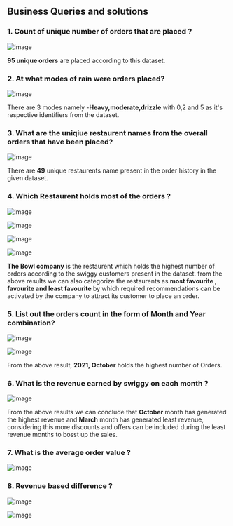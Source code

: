 ## Business Queries and solutions
### 1. Count of unique number of orders that are placed ?

   ![image](https://github.com/deva-246/DataAnalysis-on-Realtime-Swiggydata-using-SQL/assets/75877347/9bfec0ac-9970-4719-8314-166057b0e2b6)
   
   **95 unique orders** are placed according to this dataset.

   
   

### 2. At what modes of rain were orders placed?

   ![image](https://github.com/deva-246/DataAnalysis-on-Realtime-Swiggydata-using-SQL/assets/75877347/0192b30f-7201-4c39-ba72-2484f4c87ec8)

   There are 3 modes namely -**Heavy,moderate,drizzle** with 0,2 and 5 as it's respective identifiers from the dataset.

   
   

### 3.  What are the uniqiue restaurent names from the overall orders that have been placed?

   ![image](https://github.com/deva-246/DataAnalysis-on-Realtime-Swiggydata-using-SQL/assets/75877347/f290ab7c-7a34-48b9-9345-321b54263034)

   There are **49** unique restaurents name present in the order history in the given dataset.

   
   

### 4.  Which Restaurent holds most of the orders ?

![image](https://github.com/deva-246/DataAnalysis-on-Realtime-Swiggydata-using-SQL/assets/75877347/68b8cc0d-8b06-4f95-a608-2d278e46eb83)
    
![image](https://github.com/deva-246/DataAnalysis-on-Realtime-Swiggydata-using-SQL/assets/75877347/e4b61785-5daf-4261-a905-cd880b58fdc0)

![image](https://github.com/deva-246/DataAnalysis-on-Realtime-Swiggydata-using-SQL/assets/75877347/377aba1b-8f0a-43b6-8dd6-61ceb4b9dfd1)
    
![image](https://github.com/deva-246/DataAnalysis-on-Realtime-Swiggydata-using-SQL/assets/75877347/5e8a17f7-f73e-4437-bfcb-68f3379d41bc)
    

**The Bowl company** is the restaurent which holds the highest number of orders according to the swiggy customers present in the dataset. from the above results we can also categorize the restaurents as **most favourite , favourite and least favourite** by which required recommendations can be activated by the company to attract its customer to place an order. 

### 5. List out the orders count in the form of Month and Year combination?

![image](https://github.com/deva-246/DataAnalysis-on-Realtime-Swiggydata-using-SQL/assets/75877347/07a340db-af98-4a2b-b1ed-370f302695cc)

![image](https://github.com/deva-246/DataAnalysis-on-Realtime-Swiggydata-using-SQL/assets/75877347/3ae3ecd2-5df7-40d0-8e0a-53bfd2b67cb0)

From the above result, **2021, October** holds the highest number of Orders.

### 6. What is the revenue earned by swiggy on each month ?

![image](https://github.com/deva-246/DataAnalysis-on-Realtime-Swiggydata-using-SQL/assets/75877347/7d15f49e-9eca-4312-a6d1-a182a6ee8205)

From the above results we can conclude that **October** month has generated the highest revenue and **March** month has generated least revenue, considering this more discounts and offers can be included during the least revenue months to bosst up the sales.

### 7. What is the average order value ?

![image](https://github.com/deva-246/DataAnalysis-on-Realtime-Swiggydata-using-SQL/assets/75877347/e61fa810-dd50-4af1-b213-cd38ccaf4194)

### 8. Revenue based difference ?

![image](https://github.com/deva-246/DataAnalysis-on-Realtime-Swiggydata-using-SQL/assets/75877347/b88832df-f7b2-4b7c-aecf-0bb03b1c4b97)

![image](https://github.com/deva-246/DataAnalysis-on-Realtime-Swiggydata-using-SQL/assets/75877347/7219a3d9-c8da-42a9-bf8d-fdbafbf44a89)

